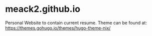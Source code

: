 # meack2.github.io
Personal Website to contain current resume. 
Theme can be found at: https://themes.gohugo.io/themes/hugo-theme-nix/
